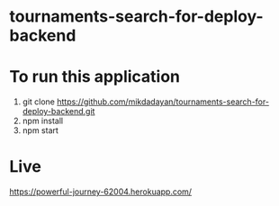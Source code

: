 # tournaments-search-for-deploy-backend

# To run this application


1. git clone https://github.com/mikdadayan/tournaments-search-for-deploy-backend.git
2. npm install
3. npm start


# Live
https://powerful-journey-62004.herokuapp.com/
